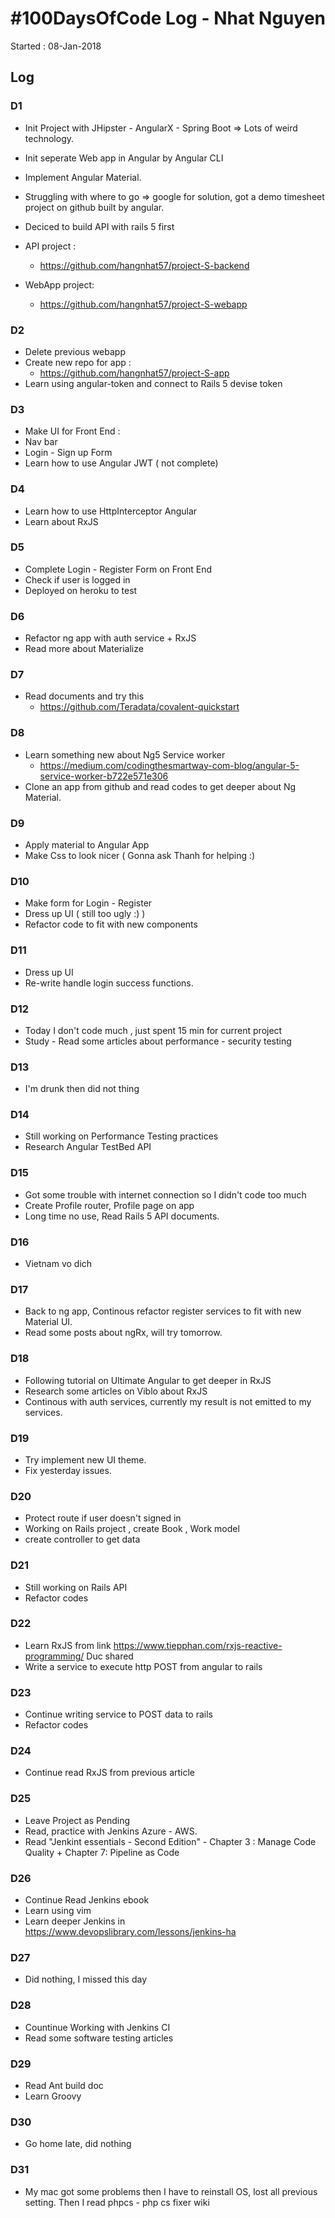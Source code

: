 # #100DaysOfCode Log - Nhat Nguyen
Started : 08-Jan-2018

## Log

### D1
- Init Project with JHipster - AngularX - Spring Boot
=> Lots of weird technology. 

- Init seperate Web app in Angular by Angular CLI 
- Implement Angular Material. 
- Struggling with where to go => google for solution, got a demo timesheet project on github built by angular. 

- Deciced to build API with rails 5 first 
- API project : 
    - https://github.com/hangnhat57/project-S-backend
- WebApp project: 
    - https://github.com/hangnhat57/project-S-webapp


### D2
- Delete previous webapp
- Create new repo for app : 
    - https://github.com/hangnhat57/project-S-app
- Learn using angular-token and connect to Rails 5 devise token

### D3 
- Make UI for Front End : 
- Nav bar 
- Login - Sign up Form 
- Learn how to use Angular JWT ( not complete)


### D4 
- Learn how to use HttpInterceptor Angular
- Learn about RxJS

### D5
- Complete Login - Register Form on Front End 
- Check if user is logged in 
- Deployed on heroku to test

### D6
- Refactor ng app with auth service + RxJS
- Read more about Materialize 

### D7
- Read documents and try this    
    - https://github.com/Teradata/covalent-quickstart

### D8 
- Learn something new about Ng5 Service worker 
   - https://medium.com/codingthesmartway-com-blog/angular-5-service-worker-b722e571e306
- Clone an app from github and read codes to get deeper about Ng Material.  

### D9
- Apply material to Angular App
- Make Css to look nicer ( Gonna ask Thanh for helping :)  

### D10
- Make form for Login - Register
- Dress up UI ( still too ugly :) )
- Refactor code to fit with new components

### D11
- Dress up UI
- Re-write handle login success functions.

### D12
- Today I don't code much , just spent 15 min for current project
- Study - Read some articles about performance - security testing

### D13 
- I'm drunk then did not thing

### D14 
- Still working on Performance Testing practices
- Research Angular TestBed API

### D15
- Got some trouble with internet connection so I didn't code too much
- Create Profile router, Profile page on app
- Long time no use, Read Rails 5 API documents. 

### D16
- Vietnam vo dich 

### D17
- Back to ng app, Continous refactor register services to fit with new Material UI. 
- Read some posts about ngRx, will try tomorrow.


### D18
- Following tutorial on Ultimate Angular to get deeper in RxJS
- Research some articles on Viblo about RxJS
- Continous with auth services, currently my result is not emitted to my services. 

### D19
- Try implement new UI theme.
- Fix yesterday issues.

### D20
- Protect route if user doesn't signed in 
- Working on Rails project , create Book , Work model 
- create controller to get data

### D21 
- Still working on Rails API
- Refactor codes

### D22 
- Learn RxJS from link https://www.tiepphan.com/rxjs-reactive-programming/ Duc shared
- Write a service to execute http POST from angular to rails

### D23
- Continue writing service to POST data to rails
- Refactor codes

### D24
- Continue read RxJS from previous article

### D25 
- Leave Project as Pending
- Read, practice with Jenkins Azure - AWS. 
- Read "Jenkint essentials - Second Edition" - Chapter 3 : Manage Code Quality + Chapter 7: Pipeline as Code

### D26
- Continue Read Jenkins ebook 
- Learn using vim 
- Learn deeper Jenkins in https://www.devopslibrary.com/lessons/jenkins-ha 

### D27
- Did nothing, I missed this day 

### D28
- Countinue Working with Jenkins CI
- Read some software testing articles

### D29
- Read Ant build doc
- Learn Groovy

### D30 
- Go home late, did nothing

### D31
- My mac got some problems then I have to reinstall OS, lost all previous setting. Then I read phpcs - php cs fixer wiki 